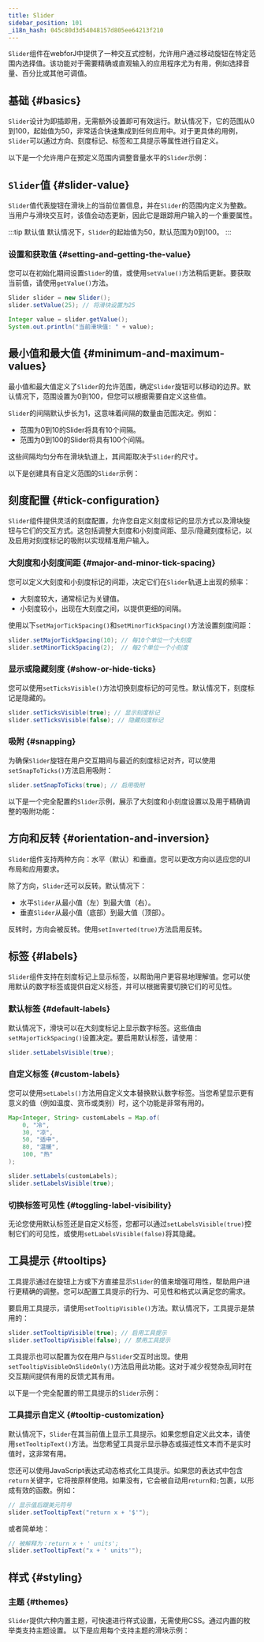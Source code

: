 ```yaml
---
title: Slider
sidebar_position: 101
_i18n_hash: 045c80d3d54048157d805ee64213f210
---
```

<DocChip chip="shadow" />
<DocChip chip="name" label="dwc-slider" />
<DocChip chip='since' label='24.10' />
<JavadocLink type="foundation" location="com/webforj/component/slider/Slider" top='true'/>

`Slider`组件在webforJ中提供了一种交互式控制，允许用户通过移动旋钮在特定范围内选择值。该功能对于需要精确或直观输入的应用程序尤为有用，例如选择音量、百分比或其他可调值。

## 基础 {#basics}

`Slider`设计为即插即用，无需额外设置即可有效运行。默认情况下，它的范围从0到100，起始值为50，非常适合快速集成到任何应用中。对于更具体的用例，`Slider`可以通过方向、刻度标记、标签和工具提示等属性进行自定义。

以下是一个允许用户在预定义范围内调整音量水平的`Slider`示例：

<ComponentDemo 
path='/webforj/slider?' 
javaE='https://raw.githubusercontent.com/webforj/webforj-documentation/refs/heads/main/src/main/java/com/webforj/samples/views/slider/SliderView.java'
height = '100px'
/>

## `Slider`值 {#slider-value}

`Slider`值代表旋钮在滑块上的当前位置信息，并在`Slider`的范围内定义为整数。当用户与滑块交互时，该值会动态更新，因此它是跟踪用户输入的一个重要属性。

:::tip 默认值
默认情况下，`Slider`的起始值为50，默认范围为0到100。
:::

### 设置和获取值 {#setting-and-getting-the-value}

您可以在初始化期间设置`Slider`的值，或使用`setValue()`方法稍后更新。要获取当前值，请使用`getValue()`方法。

```java
Slider slider = new Slider();  
slider.setValue(25); // 将滑块设置为25

Integer value = slider.getValue();  
System.out.println("当前滑块值: " + value);
```

## 最小值和最大值 {#minimum-and-maximum-values}

最小值和最大值定义了`Slider`的允许范围，确定`Slider`旋钮可以移动的边界。默认情况下，范围设置为0到100，但您可以根据需要自定义这些值。

`Slider`的间隔默认步长为1，这意味着间隔的数量由范围决定。例如：
- 范围为0到10的Slider将具有10个间隔。
- 范围为0到100的Slider将具有100个间隔。

这些间隔均匀分布在滑块轨道上，其间距取决于`Slider`的尺寸。

以下是创建具有自定义范围的`Slider`示例：

<ComponentDemo 
path='/webforj/donationslider?' 
javaE='https://raw.githubusercontent.com/webforj/webforj-documentation/refs/heads/main/src/main/java/com/webforj/samples/views/slider/DonationSliderView.java'
height = '200px'
/>

## 刻度配置 {#tick-configuration}

`Slider`组件提供灵活的刻度配置，允许您自定义刻度标记的显示方式以及滑块旋钮与它们的交互方式。这包括调整大刻度和小刻度间距、显示/隐藏刻度标记，以及启用对刻度标记的吸附以实现精准用户输入。

### 大刻度和小刻度间距 {#major-and-minor-tick-spacing}

您可以定义大刻度和小刻度标记的间距，决定它们在`Slider`轨道上出现的频率：

- 大刻度较大，通常标记为关键值。
- 小刻度较小，出现在大刻度之间，以提供更细的间隔。

使用以下`setMajorTickSpacing()`和`setMinorTickSpacing()`方法设置刻度间距：
```java
slider.setMajorTickSpacing(10); // 每10个单位一个大刻度
slider.setMinorTickSpacing(2);  // 每2个单位一个小刻度
```

### 显示或隐藏刻度 {#show-or-hide-ticks}

您可以使用`setTicksVisible()`方法切换刻度标记的可见性。默认情况下，刻度标记是隐藏的。

```java
slider.setTicksVisible(true); // 显示刻度标记
slider.setTicksVisible(false); // 隐藏刻度标记
```

### 吸附 {#snapping}

为确保`Slider`旋钮在用户交互期间与最近的刻度标记对齐，可以使用`setSnapToTicks()`方法启用吸附：

```java
slider.setSnapToTicks(true); // 启用吸附
```

以下是一个完全配置的`Slider`示例，展示了大刻度和小刻度设置以及用于精确调整的吸附功能：

<ComponentDemo 
path='/webforj/slidertickspacing?' 
javaE='https://raw.githubusercontent.com/webforj/webforj-documentation/refs/heads/main/src/main/java/com/webforj/samples/views/slider/SliderTickSpacingView.java'  
height = '350px'
/>

## 方向和反转 {#orientation-and-inversion}

`Slider`组件支持两种方向：水平（默认）和垂直。您可以更改方向以适应您的UI布局和应用要求。

除了方向，`Slider`还可以反转。默认情况下：

- 水平`Slider`从最小值（左）到最大值（右）。
- 垂直`Slider`从最小值（底部）到最大值（顶部）。

反转时，方向会被反转。使用`setInverted(true)`方法启用反转。

<ComponentDemo 
path='/webforj/sliderorientation?' 
javaE='https://raw.githubusercontent.com/webforj/webforj-documentation/refs/heads/main/src/main/java/com/webforj/samples/views/slider/SliderOrientationView.java'
height = '420px'
/>

## 标签 {#labels}

`Slider`组件支持在刻度标记上显示标签，以帮助用户更容易地理解值。您可以使用默认的数字标签或提供自定义标签，并可以根据需要切换它们的可见性。

### 默认标签 {#default-labels}

默认情况下，滑块可以在大刻度标记上显示数字标签。这些值由`setMajorTickSpacing()`设置决定。要启用默认标签，请使用：

```java
slider.setLabelsVisible(true);
```

### 自定义标签 {#custom-labels}

您可以使用`setLabels()`方法用自定义文本替换默认数字标签。当您希望显示更有意义的值（例如温度、货币或类别）时，这个功能是非常有用的。

```java
Map<Integer, String> customLabels = Map.of(
    0, "冷",
    30, "凉",
    50, "适中",
    80, "温暖",
    100, "热"
);

slider.setLabels(customLabels);
slider.setLabelsVisible(true);
```

### 切换标签可见性 {#toggling-label-visibility}

无论您使用默认标签还是自定义标签，您都可以通过`setLabelsVisible(true)`控制它们的可见性，或使用`setLabelsVisible(false)`将其隐藏。

<ComponentDemo 
path='/webforj/sliderlabels?' 
javaE='https://raw.githubusercontent.com/webforj/webforj-documentation/refs/heads/main/src/main/java/com/webforj/samples/views/slider/SliderLabelsView.java'
height = '150px'
/>

## 工具提示 {#tooltips}

工具提示通过在旋钮上方或下方直接显示`Slider`的值来增强可用性，帮助用户进行更精确的调整。您可以配置工具提示的行为、可见性和格式以满足您的需求。

要启用工具提示，请使用`setTooltipVisible()`方法。默认情况下，工具提示是禁用的：

```java
slider.setTooltipVisible(true); // 启用工具提示
slider.setTooltipVisible(false); // 禁用工具提示
```

工具提示也可以配置为仅在用户与`Slider`交互时出现。使用`setTooltipVisibleOnSlideOnly()`方法启用此功能。这对于减少视觉杂乱同时在交互期间提供有用的反馈尤其有用。

以下是一个完全配置的带工具提示的`Slider`示例：

### 工具提示自定义 {#tooltip-customization}

默认情况下，`Slider`在其当前值上显示工具提示。如果您想自定义此文本，请使用`setTooltipText()`方法。当您希望工具提示显示静态或描述性文本而不是实时值时，这非常有用。

您还可以使用JavaScript表达式动态格式化工具提示。如果您的表达式中包含`return`关键字，它将按原样使用。如果没有，它会被自动用`return`和`;`包裹，以形成有效的函数。例如：

```java
// 显示值后跟美元符号
slider.setTooltipText("return x + '$'"); 
```

或者简单地：

```java
// 被解释为：return x + ' units';
slider.setTooltipText("x + ' units'"); 
```

## 样式 {#styling}

### 主题 {#themes}

`Slider`提供六种内置主题，可快速进行样式设置，无需使用CSS。通过内置的枚举类支持主题设置。
以下是应用每个支持主题的滑块示例：

<ComponentDemo 
path='/webforj/sliderthemes?' 
javaE='https://raw.githubusercontent.com/webforj/webforj-documentation/refs/heads/main/src/main/java/com/webforj/samples/views/slider/SliderThemesView.java'
height = '460px'
/>

<TableBuilder name="Slider" />
